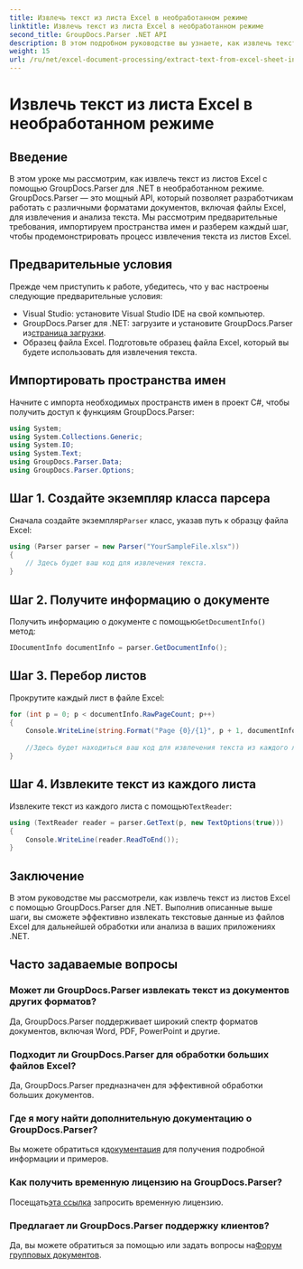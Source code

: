 ```yaml
---
title: Извлечь текст из листа Excel в необработанном режиме
linktitle: Извлечь текст из листа Excel в необработанном режиме
second_title: GroupDocs.Parser .NET API
description: В этом подробном руководстве вы узнаете, как извлечь текст из листов Excel с помощью GroupDocs.Parser для .NET. Скачайте и начните разбор.
weight: 15
url: /ru/net/excel-document-processing/extract-text-from-excel-sheet-in-raw-mode/
---
```


# Извлечь текст из листа Excel в необработанном режиме

## Введение
В этом уроке мы рассмотрим, как извлечь текст из листов Excel с помощью GroupDocs.Parser для .NET в необработанном режиме. GroupDocs.Parser — это мощный API, который позволяет разработчикам работать с различными форматами документов, включая файлы Excel, для извлечения и анализа текста. Мы рассмотрим предварительные требования, импортируем пространства имен и разберем каждый шаг, чтобы продемонстрировать процесс извлечения текста из листов Excel.
## Предварительные условия
Прежде чем приступить к работе, убедитесь, что у вас настроены следующие предварительные условия:
- Visual Studio: установите Visual Studio IDE на свой компьютер.
-  GroupDocs.Parser для .NET: загрузите и установите GroupDocs.Parser из[страница загрузки](https://releases.groupdocs.com/parser/net/).
- Образец файла Excel. Подготовьте образец файла Excel, который вы будете использовать для извлечения текста.

## Импортировать пространства имен
Начните с импорта необходимых пространств имен в проект C#, чтобы получить доступ к функциям GroupDocs.Parser:
```csharp
using System;
using System.Collections.Generic;
using System.IO;
using System.Text;
using GroupDocs.Parser.Data;
using GroupDocs.Parser.Options;
```
## Шаг 1. Создайте экземпляр класса парсера
 Сначала создайте экземпляр`Parser` класс, указав путь к образцу файла Excel:
```csharp
using (Parser parser = new Parser("YourSampleFile.xlsx"))
{
    // Здесь будет ваш код для извлечения текста.
}
```
## Шаг 2. Получите информацию о документе
 Получить информацию о документе с помощью`GetDocumentInfo()` метод:
```csharp
IDocumentInfo documentInfo = parser.GetDocumentInfo();
```
## Шаг 3. Перебор листов
Прокрутите каждый лист в файле Excel:
```csharp
for (int p = 0; p < documentInfo.RawPageCount; p++)
{
    Console.WriteLine(string.Format("Page {0}/{1}", p + 1, documentInfo.RawPageCount));
    
    //Здесь будет находиться ваш код для извлечения текста из каждого листа.
}
```
## Шаг 4. Извлеките текст из каждого листа
 Извлеките текст из каждого листа с помощью`TextReader`:
```csharp
using (TextReader reader = parser.GetText(p, new TextOptions(true)))
{
    Console.WriteLine(reader.ReadToEnd());
}
```

## Заключение
В этом руководстве мы рассмотрели, как извлечь текст из листов Excel с помощью GroupDocs.Parser для .NET. Выполнив описанные выше шаги, вы сможете эффективно извлекать текстовые данные из файлов Excel для дальнейшей обработки или анализа в ваших приложениях .NET.

## Часто задаваемые вопросы
### Может ли GroupDocs.Parser извлекать текст из документов других форматов?
Да, GroupDocs.Parser поддерживает широкий спектр форматов документов, включая Word, PDF, PowerPoint и другие.
### Подходит ли GroupDocs.Parser для обработки больших файлов Excel?
Да, GroupDocs.Parser предназначен для эффективной обработки больших документов.
### Где я могу найти дополнительную документацию о GroupDocs.Parser?
 Вы можете обратиться к[документация](https://tutorials.groupdocs.com/parser/net/) для получения подробной информации и примеров.
### Как получить временную лицензию на GroupDocs.Parser?
 Посещать[эта ссылка](https://purchase.groupdocs.com/temporary-license/) запросить временную лицензию.
### Предлагает ли GroupDocs.Parser поддержку клиентов?
Да, вы можете обратиться за помощью или задать вопросы на[Форум групповых документов](https://forum.groupdocs.com/c/parser/17).